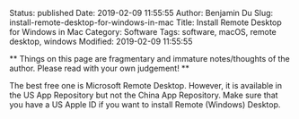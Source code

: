 Status: published
Date: 2019-02-09 11:55:55
Author: Benjamin Du
Slug: install-remote-desktop-for-windows-in-mac
Title: Install Remote Desktop for Windows in Mac
Category: Software
Tags: software, macOS, remote desktop, windows
Modified: 2019-02-09 11:55:55

**
Things on this page are fragmentary and immature notes/thoughts of the author.
Please read with your own judgement!
**


The best free one is Microsoft Remote Desktop. 
However, 
it is available in the US App Repository but not the China App Repository. 
Make sure that you have a US Apple ID if you want to install Remote (Windows) Desktop.
